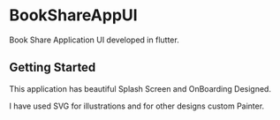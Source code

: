 # BookShareAppUI

Book Share Application UI developed in flutter.

## Getting Started

This application has beautiful Splash Screen and OnBoarding Designed.

I have used SVG for illustrations and for other designs custom Painter.

